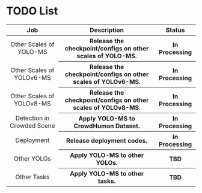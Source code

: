 # TODO List

<table>
<thead align="center">
  <tr>
    <th> Job </th>
    <th> Description </th>
    <th> Status </th>
  </tr>
</thead>
<tbody align="center">
  <tr>
    <td>Other Scales of YOLO-MS</td>
    <th>Release the checkpoint/configs on other scales of YOLO-MS.</th>
    <th>In Processing</th>
  </tr>
  <tr>
    <td>Other Scales of YOLOv6-MS</td>
    <th>Release the checkpoint/configs on other scales of YOLOv6-MS.</th>
    <th>In Processing</th>
  </tr>
  <tr>
    <td>Other Scales of YOLOv8-MS</td>
    <th>Release the checkpoint/configs on other scales of YOLOv8-MS.</th>
    <th>In Processing</th>
  </tr>
  <tr>
    <td>Detection in Crowded Scene</td>
    <th>Apply YOLO-MS to CrowdHuman Dataset.</th>
    <th>In Processing</th>
  </tr>
  <tr>
    <td>Deployment</td>
    <th>Release deployment codes.</th>
    <th>In Processing</th>
  </tr>
  <tr>
    <td>Other YOLOs</td>
    <th>Apply YOLO-MS to other YOLOs.</th>
    <th>TBD</th>
  </tr>
  <tr>
    <td>Other Tasks</td>
    <th>Apply YOLO-MS to other tasks.</th>
    <th>TBD</th>
  </tr>
</tbody>
</table>

